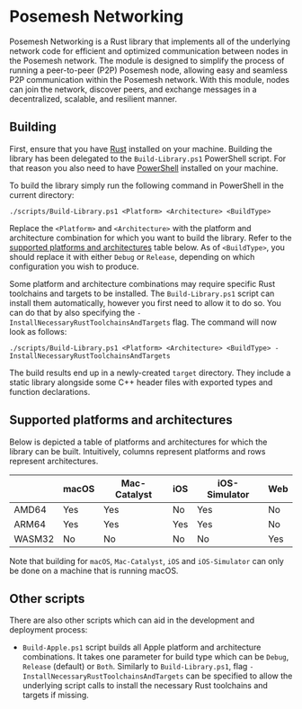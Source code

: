 # Posemesh Networking

Posemesh Networking is a Rust library that implements all of the underlying network code for efficient and optimized communication between nodes in the Posemesh network. The module is designed to simplify the process of running a peer-to-peer (P2P) Posemesh node, allowing easy and seamless P2P communication within the Posemesh network. With this module, nodes can join the network, discover peers, and exchange messages in a decentralized, scalable, and resilient manner.

## Building

First, ensure that you have [Rust](https://www.rust-lang.org/tools/install) installed on your machine. Building the library has been delegated to the `Build-Library.ps1` PowerShell script. For that reason you also need to have [PowerShell](https://learn.microsoft.com/en-us/powershell/scripting/install/installing-powershell) installed on your machine.

To build the library simply run the following command in PowerShell in the current directory:

```
./scripts/Build-Library.ps1 <Platform> <Architecture> <BuildType>
```

Replace the `<Platform>` and `<Architecture>` with the platform and architecture combination for which you want to build the library. Refer to the [supported platforms and architectures](#supported-platforms-and-architectures) table below. As of `<BuildType>`, you should replace it with either `Debug` or `Release`, depending on which configuration you wish to produce.

Some platform and architecture combinations may require specific Rust toolchains and targets to be installed. The `Build-Library.ps1` script can install them automatically, however you first need to allow it to do so. You can do that by also specifying the `-InstallNecessaryRustToolchainsAndTargets` flag. The command will now look as follows:

```
./scripts/Build-Library.ps1 <Platform> <Architecture> <BuildType> -InstallNecessaryRustToolchainsAndTargets
```

The build results end up in a newly-created `target` directory. They include a static library alongside some C++ header files with exported types and function declarations.

## Supported platforms and architectures

Below is depicted a table of platforms and architectures for which the library can be built. Intuitively, columns represent platforms and rows represent architectures.

|        | macOS | Mac-Catalyst | iOS | iOS-Simulator | Web |
|--------|-------|--------------|-----|---------------|-----|
| AMD64  | Yes   | Yes          | No  | Yes           | No  |
| ARM64  | Yes   | Yes          | Yes | Yes           | No  |
| WASM32 | No    | No           | No  | No            | Yes |

Note that building for `macOS`, `Mac-Catalyst`, `iOS` and `iOS-Simulator` can only be done on a machine that is running macOS.

## Other scripts

There are also other scripts which can aid in the development and deployment process:

- `Build-Apple.ps1` script builds all Apple platform and architecture combinations. It takes one parameter for build type which can be `Debug`, `Release` (default) or `Both`. Similarly to `Build-Library.ps1`, flag `-InstallNecessaryRustToolchainsAndTargets` can be specified to allow the underlying script calls to install the necessary Rust toolchains and targets if missing.
